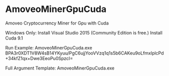 # AmoveoMinerGpuCuda
Amoveo Cryptocurrency Miner for Gpu with Cuda

Windows Only:
  Install Visual Studio 2015 (Community Edition is free.)
  Install Cuda 9.1

Run Example:
  AmoveoMinerGpuCuda.exe BPA3r0XDT1V8W4sB14YKyuu/PgC6ujjYooVVzq1q1s5b6CAKeu9oLfmxlplcPd+34kfZ1qx+Dwe3EeoPu0SpzcI=



Full Argument Template:
  AmoveoMinerGpuCuda.exe <Base64AmoveoAddress> <CudaDeviceId> <BlockSize> <NumBlocks> <PoolUrl>